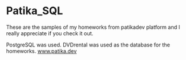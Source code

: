 # Patika_SQL
These are the samples of my homeworks from patikadev platform and I really appreciate if you check it out.

PostgreSQL was used.
DVDrental was used as the database for the homeworks.
www.patika.dev
